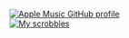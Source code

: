 [![Apple Music GitHub profile](https://music-profile.rayriffy.com/theme/dark.svg?uid=000174.e93bb1577e264857a58a909ea4c8e9f8.2120)](https://www.last.fm/user/Kodey-Kayla)
<br>
[![My scrobbles](https://lastfm-recently-played.vercel.app/api?user=Kodey-Kayla&count=10&loved=true&loved_style=3&show_user=always&header_style=none&footer_style=normal&bg_color=1a1a1a&width=345&border_radius=13)](https://www.last.fm/user/Kodey-Kayla)
